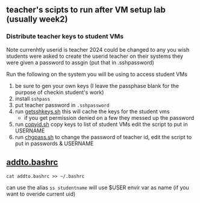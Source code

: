 ##  teacher's scipts to run after VM setup lab (usually week2)

### Distribute teacher keys to student VMs
Note currenhtly userid is teacher 2024 could be changed to any you wish
students were asked to create the userid teacher on their systems
they were given a password to assgin (put that in .sshpassword)

Run the following on the system you will be using to access student VMs 

1. be sure to gen your own keys (I leave the passphase blank for the purpose of checkin student's work)
1. install `sshpass` 
2.  put teacher password in `.sshpassword`
1. run [getsshkeys.sh](getsshkeys.sh)  this will cache the keys for the student vms
   * if you get permission denied on a few they messed up the password 
1. run [copyid.sh](copyid.sh)  copy keys to list of student VMs edit the script to put in USERNAME
1. run [chgpass.sh](chgpass.sh) to change the password of teacher id, edit the script to put in passwords & USERNAME


## [addto.bashrc](addto.bashrc)
`cat addto.bashrc >> ~/.bashrc`

can use the alias `ss studentname` will use $USER envir var as name (if you want to overide current uid) 
